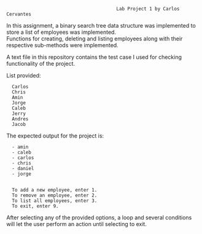                                             Lab Project 1 by Carlos Cervantes
In this assignment, a binary search tree data structure was implemented to store a list of employees was implemented.<br />
Functions for creating, deleting and listing employees along with their respective sub-methods were implemented.

A text file in this repository contains the test case I used for checking functionality of the project.

List provided:


      Carlos
      Chris
      Amin
      Jorge
      Caleb
      Jerry
      Andres
      Jacob

 The expected output for the project is:
 
 
      - amin
      - caleb
      - carlos
      - chris
      - daniel
      - jorge


      To add a new employee, enter 1.
      To remove an employee, enter 2.
      To list all employees, enter 3.
      To exit, enter 9.


After selecting any of the provided options, a loop and several conditions will let the user perform an action until selecting to exit.
